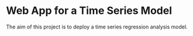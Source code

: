 # Web App for a Time Series Model 

The aim of this project is to deploy a time series regression analysis model. 

